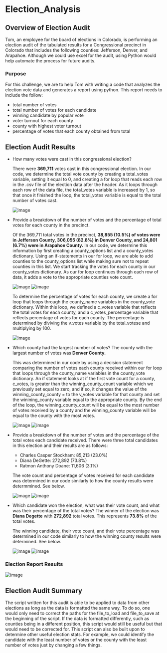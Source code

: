 # Election_Analysis
## Overview of Election Audit
Tom, an employee for the board of elections in Colorado, is performing an election audit of the tabulated results for a Congressional precinct in Colorado that includes the following counties: Jefferson, Denver, and Arapahoe. Although we could use excel for the audit, using Python would help automate the process for future audits. 

### Purpose
For this challenge, we are to help Tom with writing a code that analyzes the election vote data and generates a report using python. This report needs to include the follow: 
- total number of votes 
- total number of votes for each candidate
- winning candidate by popular vote
- voter turnout for each county
- county with highest voter turnout
- percentage of votes that each county obtained from total
## Election Audit Results

- How many votes were cast in this congressional election?
  
   There were **369,711** votes cast in this congressional election. 
   In our code, we determine the total vote county by creating a total_votes variable, setting it equal to 0, and creating a for loop that reads each row in the .csv file of the election data after the header. As it loops through each row of the data file, the total_votes variable is increased by 1, so that once it finished the loop, the total_votes variable is equal to the total number of votes cast. 
   
   ![image](https://user-images.githubusercontent.com/105028515/175388018-07521b67-e125-4177-addb-b50d285a086c.png)

- Provide a breakdown of the number of votes and the percentage of total votes for each county in the precinct.
  
   Of the 369,711 total votes in the precinct, **38,855 (10.5%) of votes were in Jefferson County, 306,055 (82.8%) in Denver County, and 24,801 (6.7%) were in Arapahoe County.** 
   In our code, we determine this information by first creating a county_options list and a county_votes dictionary. Using an if-statements in our for loop, we are able to add counties to the county_options list while making sure not to repeat counties in this list. We start tracking the votes for each county in our county_votes dictionary. As our for loop continues through each row of data, it adds a vote to the appropriate counties vote count. 
   
   ![image](https://user-images.githubusercontent.com/105028515/175393996-5c740df4-280b-4907-8c89-fb9143c3c41d.png)
   ![image](https://user-images.githubusercontent.com/105028515/175394355-4536e70c-17a1-4c76-9c58-93620ce4cfc1.png)
   
   To determine the percentage of votes for each county, we create a for loop that loops through the county_name variables in the county_vote dictionary. Within this loop, we defined a c_votes variable that reflects the total votes for each county, and a c_votes_percentage variable that reflects percentage of votes for each county. The percentage is determined by diviving the v_votes variable by the total_votese and multiplying by 100. 
   
   ![image](https://user-images.githubusercontent.com/105028515/175394704-6cbe617c-0aae-4d1c-b7b1-5e3246862468.png)

- Which county had the largest number of votes?
   The county with the largest number of votes was **Denver County.** 
   
   This was determined in our code by using a decision statement comparing the number of votes each county received within our for loop that loops through the county_name variables in the county_vote dictionary. An if statement looks at if the first vote count for a county, c_votes, is greater than the winning_county_count variable which we previously set equal to zero, and if so, it changes the value of the winning_county_county = to the v_votes variable for that county and set the winining_county variable equal to the appropriate county. By the end of the loop, the winning_county_count will be equal to the most number of votes received by a county and the winning_county variable will be equal to the county with the most votes.
   
   ![image](https://user-images.githubusercontent.com/105028515/175399798-f2a1811f-1d60-4636-96f8-c1f4cd0f2224.png)
   ![image](https://user-images.githubusercontent.com/105028515/175399667-88ad97f5-1c18-44ef-8ae2-ff86f7fdca90.png)

- Provide a breakdown of the number of votes and the percentage of the total votes each candidate received.
  There were three total candidates in this election and their results are as follows:
   - Charles Casper Stockham: 85,213 (23.0%)
   - Diana DeGette: 272,892 (73.8%)
   - Ratmon Anthony Doane: 11,606 (3.1%)
  
  The vote count and percentage of votes received for each candidate was determined in our code similarly to how the county results were determmined. See below. 
  
  ![image](https://user-images.githubusercontent.com/105028515/175404474-839a50bd-b075-4bb6-bfc8-160cbe41b040.png)
  ![image](https://user-images.githubusercontent.com/105028515/175404599-e92b54e4-d818-44cc-9e7a-fef3f87031e5.png)

- Which candidate won the election, what was their vote count, and what was their percentage of the total votes?
  The winner of the election was **Diana Degette** with **272,892** total votes. This represents **73.8%** of the total votes.
  
  The winning candidate, their vote count, and their vote percentage was determined in our code similarly to how the winning county results were determined. See below. 
  
  ![image](https://user-images.githubusercontent.com/105028515/175404959-0287c7a7-bb81-4ce2-a7f1-32832c1ea4f8.png)
  ![image](https://user-images.githubusercontent.com/105028515/175404755-7eb487e6-8300-4b2e-90cd-a9ce444b8476.png)

### Election Report Results
![image](https://user-images.githubusercontent.com/105028515/175425295-02b2bb1d-f57a-479e-aaf2-4e2048d90576.png)

## Election Audit Summary
The script written for this audit is able to be applied to data from other elections as long as the data is formatted the same way. To do so, one would only need to correct the paths for the file_to_load and file_to_save at the beginning of the script. If the data is formatted differently, such as counties being in a different position, this script would still be useful but that would need to be corrected for. This script can also be built upon to determine other useful election stats. For example, we could identify the candidate with the least number of votes or the county with the least number of votes just by changing a few things. 
